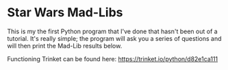 # Star Wars Mad-Libs
This is my the first Python program that I've done that hasn't been out of a tutorial. It's really simple; the program will ask you a series of questions and will then print the Mad-Lib results below.

Functioning Trinket can be found here: https://trinket.io/python/d82e1ca111
